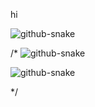 hi

<picture>
  <source media="(prefers-color-scheme: dark)" srcset="https://raw.githubusercontent.com/PaddyZz/PaddyZz/output-v005/github-contribution-grid-snake-dark_v005.svg" />
  <source media="(prefers-color-scheme: light)" srcset="https://raw.githubusercontent.com/PaddyZz/PaddyZz/output/github-contribution-grid-snake.svg" />
  <img alt="github-snake" src="https://raw.githubusercontent.com/PaddyZz/PaddyZz/output/github-contribution-grid-snake.svg" />
</picture>

/*<picture>
  <source media="(prefers-color-scheme: dark)" srcset="https://raw.githubusercontent.com/PaddyZz/PaddyZz/output-v008-snakeCellLarge-snakeSize7/github-contribution-grid-snake-dark_v008_snakeCellLarge.svg"/>
    <source media="(prefers-color-scheme: light)" srcset="https://raw.githubusercontent.com/PaddyZz/PaddyZz/output/github-contribution-grid-snake.svg" />
  <img alt="github-snake" src="https://raw.githubusercontent.com/PaddyZz/PaddyZz/output/github-contribution-grid-snake.svg" />

</picture> 

<picture>
  <source media="(prefers-color-scheme: dark)" srcset="https://raw.githubusercontent.com/PaddyZz/PaddyZz/output-v008-snakeCellSmall-snakeSize7/github-contribution-grid-snake-dark_v008_snakeCellSmall.svg"/>
  <source media="(prefers-color-scheme: light)" srcset="https://raw.githubusercontent.com/PaddyZz/PaddyZz/output/github-contribution-grid-snake.svg" />
  <img alt="github-snake" src="https://raw.githubusercontent.com/PaddyZz/PaddyZz/output/github-contribution-grid-snake.svg" />

</picture> */
